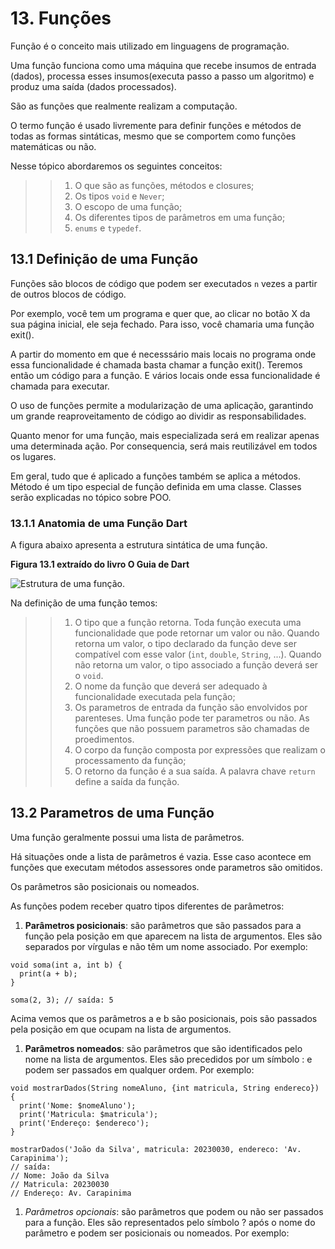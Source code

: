 # 13. Funções #
>
Função é o conceito mais utilizado em linguagens de programação. 
>
>
Uma função funciona como uma máquina que recebe insumos de entrada (dados), processa 
esses insumos(executa passo a passo um algoritmo) e produz uma saída (dados processados).
>
>
São as funções que realmente realizam a computação.  
>
>
 O termo função é usado livremente para definir funções e métodos de todas as 
 formas sintáticas, mesmo que se comportem como funções matemáticas ou não.
>
>
Nesse tópico abordaremos os seguintes conceitos:
>
>>1. O que são as funções, métodos e closures;
>>2. Os tipos `void` e `Never`;
>>3. O escopo de uma função;
>>4. Os diferentes tipos de parâmetros em uma função;
>>5. `enums` e `typedef`.
>

## 13.1 Definição de uma Função ##
>
Funções são blocos de código que podem ser executados `n` vezes a partir de outros
blocos de código. 
>
Por exemplo, você tem um programa e quer que, ao clicar no botão X da sua página 
inicial, ele seja fechado. Para isso, você chamaria uma função exit(). 
>
A partir do momento em que é necesssário mais locais no programa onde essa funcionalidade é 
chamada basta chamar a função exit(). Teremos então um código para a função. E vários locais onde 
essa funcionalidade é chamada para executar.
>
>
O uso de funções permite a modularização de uma aplicação, garantindo um grande 
reaproveitamento de código ao dividir as responsabilidades. 
>
>
Quanto menor for uma função, mais especializada será em realizar apenas uma 
determinada ação. Por consequencia, será mais reutilizável em todos os lugares.
>
>
Em geral, tudo que é aplicado a funções também se aplica a métodos. Método é um 
tipo especial de função definida em uma classe. Classes serão explicadas no tópico sobre 
POO.
>
### 13.1.1 Anatomia de uma Função Dart ###
>
A figura abaixo apresenta a estrutura sintática de uma função.
>
**Figura 13.1 extraído do livro O Guia de Dart**
>
![Estrutura de uma função.](/98-figuras/13-funcoes/estrutura_funcao.png "Estrura de uma função.")
>
>
Na definição de uma função temos:
>
>> 1. O tipo que a função retorna. Toda função executa uma funcionalidade que 
      pode retornar um valor ou não. Quando retorna um valor, o tipo declarado da
      função deve ser compatível com esse valor (`int`, `double`, `String`, ...). Quando 
      não retorna um valor, o tipo associado a função deverá ser o `void`. 
>> 2. O nome da função que deverá ser adequado à funcionalidade executada pela função;
>> 3. Os parametros de entrada da função são envolvidos por parenteses. Uma função pode ter parametros 
      ou não. As funções que não possuem parametros são chamadas de proedimentos. 
>> 4. O corpo da função composta por expressões que realizam o processamento da função;
>> 5. O retorno da função é a sua saída. A palavra chave `return` define a saída da
      função.
>

## 13.2 Parametros de uma Função ##
>
Uma função geralmente possui uma lista de parâmetros.
>
Há situações onde a lista de parâmetros é vazia. Esse caso acontece 
em funções que executam métodos assessores onde parametros são omitidos. 
>
>
Os parâmetros são posicionais ou nomeados.
>
>
As funções podem receber quatro tipos diferentes de parâmetros:
>>
1. **Parâmetros posicionais**: são parâmetros que são passados para a função pela 
posição em que aparecem na lista de argumentos. Eles são separados por vírgulas 
e não têm um nome associado. Por exemplo:
```
void soma(int a, int b) {
  print(a + b);
}

soma(2, 3); // saída: 5

```
Acima vemos que os parâmetros a e b são posicionais, pois são passados pela 
posição em que ocupam na lista de argumentos.

1. **Parâmetros nomeados**: são parâmetros que são identificados pelo nome na 
lista de argumentos. Eles são precedidos por um símbolo : e podem ser passados 
em qualquer ordem. Por exemplo:
```
void mostrarDados(String nomeAluno, {int matricula, String endereco}) {
  print('Nome: $nomeAluno');
  print('Matricula: $matricula');
  print('Endereço: $endereco');
}

mostrarDados('João da Silva', matricula: 20230030, endereco: 'Av. Carapinima'); 
// saída:
// Nome: João da Silva
// Matricula: 20230030
// Endereço: Av. Carapinima
```

1. *Parâmetros opcionais*: são parâmetros que podem ou não ser passados para a 
função. Eles são representados pelo símbolo ? após o nome do parâmetro e podem 
ser posicionais ou nomeados. Por exemplo:
```

```
>>
>

